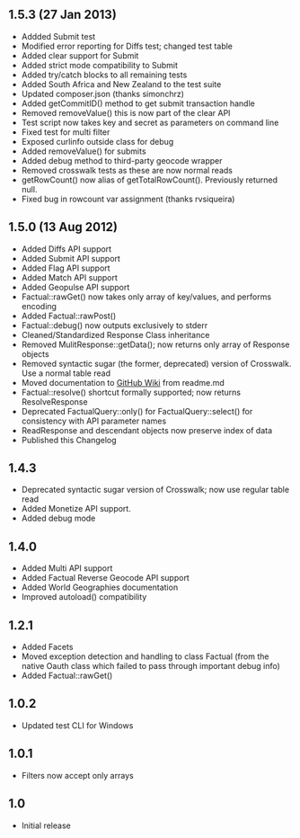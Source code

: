 
## 1.5.3 (27 Jan 2013)
 * Addded Submit test
 * Modified error reporting for Diffs test; changed test table
 * Added clear support for Submit
 * Added strict mode compatibility to Submit
 * Added try/catch blocks to all remaining tests
 * Added South Africa and New Zealand to the test suite
 * Updated composer.json (thanks simonchrz)
 * Added getCommitID() method to get submit transaction handle
 * Removed removeValue() this is now part of the clear API
 * Test script now takes key and secret as parameters on command line
 * Fixed test for multi filter
 * Exposed curlinfo outside class for debug
 * Added removeValue() for submits
 * Added debug method to third-party geocode wrapper
 * Removed crosswalk tests as these are now normal reads
 * getRowCount() now alias of getTotalRowCount(). Previously returned null.
 * Fixed bug in rowcount var assignment (thanks rvsiqueira)
 
## 1.5.0 (13 Aug 2012)
 * Added Diffs API support
 * Added Submit API support
 * Added Flag API support
 * Added Match API support
 * Added Geopulse API support 
 * Factual::rawGet() now takes only array of key/values, and performs encoding
 * Added Factual::rawPost()
 * Factual::debug() now outputs exclusively to stderr 
 * Cleaned/Standardized Response Class inheritance  
 * Removed MulitResponse::getData(); now returns only array of Response objects
 * Removed syntactic sugar (the former, deprecated) version of Crosswalk. Use a normal table read
 * Moved documentation to [GitHub Wiki](https://github.com/Factual/factual-php-driver/wiki) from readme.md
 * Factual::resolve() shortcut formally supported; now returns ResolveResponse
 * Deprecated FactualQuery::only() for FactualQuery::select() for consistency with API parameter names
 * ReadResponse and descendant objects now preserve index of data
 * Published this Changelog
 
## 1.4.3
 * Deprecated syntactic sugar version of Crosswalk; now use regular table read
 * Added Monetize API support.
 * Added debug mode

## 1.4.0
 * Added Multi API support
 * Added Factual Reverse Geocode API support
 * Added World Geographies documentation
 * Improved autoload() compatibility

## 1.2.1
 * Added Facets
 * Moved exception detection and handling to class Factual (from the native Oauth class which failed to pass through important debug info)
 * Added Factual::rawGet()

## 1.0.2
 * Updated test CLI for Windows 

## 1.0.1
 * Filters now accept only arrays

## 1.0
 * Initial release
